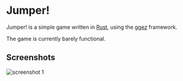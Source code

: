 # Jumper!

Jumper! is a simple game written in [Rust](https://www.rust-lang.org/), using the [ggez](https://github.com/ggez/ggez) framework.

The game is currently barely functional.

## Screenshots

![screenshot 1](https://imgur.com/Hbrpokh.png)
